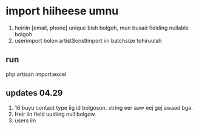 # import hiiheese umnu
1. heiriin [email, phone] unique bish bolgoh, mun busad fielding nullable bolgoh
2. userimport bolon artistSonstImport iin batchsize tohiruulah

## run
php artisan import:excel

## updates 04.29
1. 16 buyu contact type iig id bolgoson. string eer aaw eej gej awaad bga. 
2. Heir iin field uudiing null bolgow.
3. users iin 

